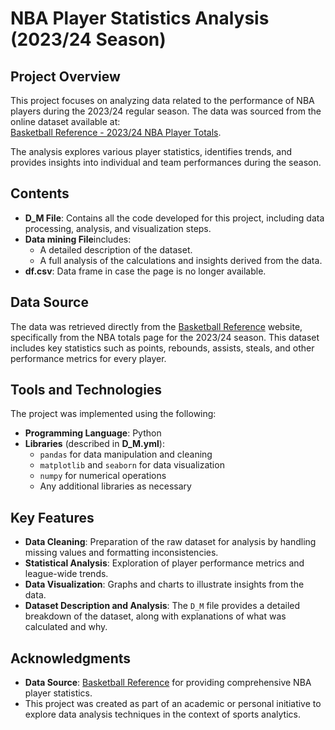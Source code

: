# NBA Player Statistics Analysis (2023/24 Season)

## Project Overview
This project focuses on analyzing data related to the performance of NBA players during the 2023/24 regular season. The data was sourced from the online dataset available at:  
[Basketball Reference - 2023/24 NBA Player Totals](https://www.basketball-reference.com/leagues/NBA_2024_totals.html).

The analysis explores various player statistics, identifies trends, and provides insights into individual and team performances during the season.

## Contents
- **D_M File**: Contains all the code developed for this project, including data processing, analysis, and visualization steps. 
- **Data mining File**includes:
  - A detailed description of the dataset.
  - A full analysis of the calculations and insights derived from the data.
- **df.csv**: Data frame in case the page is no longer available.

## Data Source
The data was retrieved directly from the [Basketball Reference](https://www.basketball-reference.com) website, specifically from the NBA totals page for the 2023/24 season. This dataset includes key statistics such as points, rebounds, assists, steals, and other performance metrics for every player.

## Tools and Technologies
The project was implemented using the following:
- **Programming Language**: Python
- **Libraries** (described in **D_M.yml**):  
  - `pandas` for data manipulation and cleaning
  - `matplotlib` and `seaborn` for data visualization
  - `numpy` for numerical operations
  - Any additional libraries as necessary

## Key Features
- **Data Cleaning**: Preparation of the raw dataset for analysis by handling missing values and formatting inconsistencies.
- **Statistical Analysis**: Exploration of player performance metrics and league-wide trends.
- **Data Visualization**: Graphs and charts to illustrate insights from the data.
- **Dataset Description and Analysis**: The `D_M` file provides a detailed breakdown of the dataset, along with explanations of what was calculated and why.

## Acknowledgments
- **Data Source**: [Basketball Reference](https://www.basketball-reference.com) for providing comprehensive NBA player statistics.
- This project was created as part of an academic or personal initiative to explore data analysis techniques in the context of sports analytics.